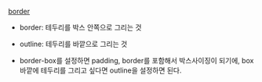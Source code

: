 [border](/img/border.png)

- border: 테두리를 박스 안쪽으로 그리는 것
- outline: 테두리를 바깥으로 그리는 것

- border-box를 설정하면 padding, border를 포함해서 박스사이징이 되기에, box바깥에 테두리를 그리고 싶다면 outline을 설정하면 된다.

